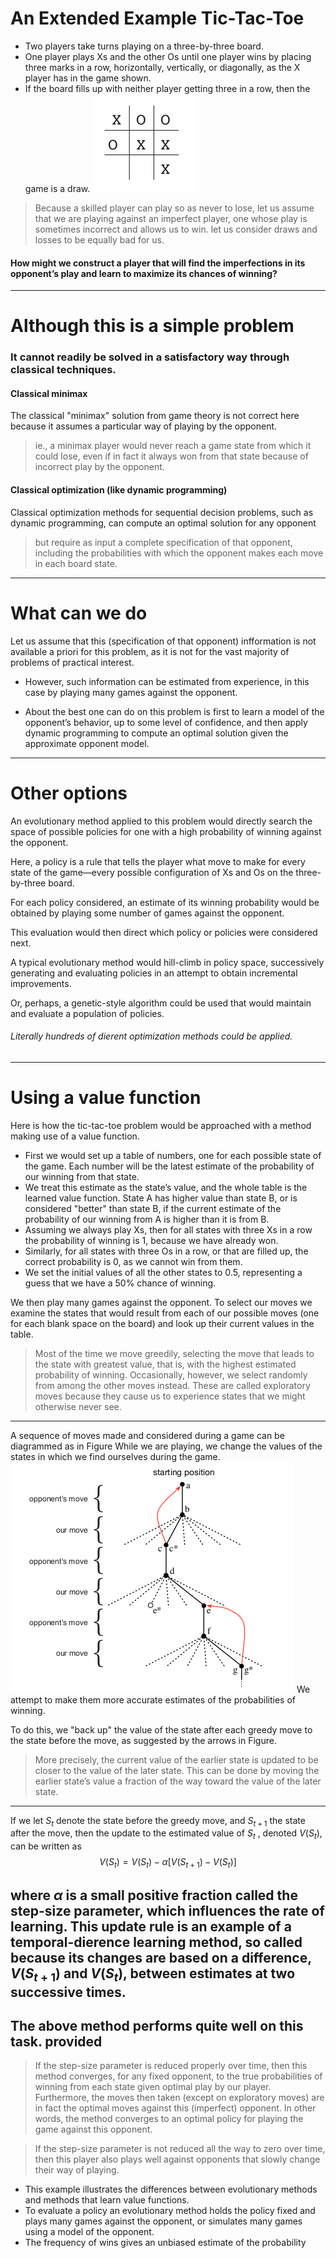 # An Extended Example Tic-Tac-Toe  

- Two players take turns playing on a three-by-three board. 
- One player plays Xs and the other Os until one player wins by placing three marks in a row, horizontally, vertically, or diagonally, as the X player has in the game shown.
- If the board fills up with neither player getting three in a row, then the game is a draw.
![](./L04tictactoe.png)

> Because a skilled player can play so as never to lose, let us assume that we are playing against an imperfect player, one whose play is sometimes incorrect and allows us to win. let us consider draws and losses to be equally bad for us.

#### How might we construct a player that will find the imperfections in its opponent’s play and learn to maximize its chances of winning?

---

# Although this is a simple problem
### It cannot readily be solved in a satisfactory way through classical techniques.

#### Classical minimax
The classical "minimax" solution from game theory is not correct here because it assumes a particular way of playing by the opponent. 
> ie., a minimax player would never reach a game state from which it could lose, even if in fact it always won from that state because of incorrect play by the opponent.

#### Classical optimization (like dynamic programming)
Classical optimization methods for sequential decision problems, such as dynamic programming, can compute an optimal solution for any opponent
> but require as input a complete specification of that opponent, including the probabilities with which the opponent makes each move in each board state.

---
# What can we do

Let us assume that this (specification of that opponent) infformation is not available a priori for this problem, as it is not for the vast majority of problems of practical interest.

- However, such information can be estimated from experience, in this case by playing many games against the opponent. 

- About the best one can do on this problem is first to learn a model of the opponent’s behavior, up to some level of confidence, and then apply dynamic programming to compute an optimal solution given the approximate opponent model.


---
# Other options
An evolutionary method applied to this problem would directly search the space of possible policies for one with a high probability of winning against the opponent. 

Here, a policy is a rule that tells the player what move to make for every state of the game—every possible configuration of Xs and Os on the three-by-three board. 

For each policy considered, an estimate of its winning probability would be obtained by playing some number of games against the opponent. 

This evaluation would then direct which policy or policies were considered next. 

A typical evolutionary method would hill-climb in policy space, successively generating and evaluating policies in an attempt to obtain incremental improvements.

Or, perhaps, a genetic-style algorithm could be used that would maintain and evaluate a population of policies. 
###### Literally hundreds of dierent optimization methods could be applied. 
---
# Using a value function
Here is how the tic-tac-toe problem would be approached with a method making use of a value function. 
- First we would set up a table of numbers, one for each possible state of the game. Each number will be the latest estimate of the probability of our winning from that state. 
- We treat this estimate as the state’s value, and the whole table is the learned value function. State A has higher value than state B, or is considered "better" than state B, if the current estimate of the probability of our winning from A is higher than it is from B. 
- Assuming we always play Xs, then for all states with three Xs in a row the probability of winning is 1, because we have already won. 
- Similarly, for all states with three Os in a row, or that are filled up, the correct probability is 0, as we cannot win from them. 
- We set the initial values of all the other states to 0.5, representing a guess that we have a 50% chance of winning. 

We then play many games against the opponent. To select our moves we examine the states that would result from each of our possible moves (one for each blank space on the board) and look up their current values in the table. 

> Most of the time we move greedily, selecting the move that leads to the state with greatest value, that is, with the highest estimated probability of winning. Occasionally, however, we select randomly from among the other moves instead. These are called exploratory moves because they cause us to experience states that we might otherwise never see. 
---

A sequence of moves made and considered during a game can be diagrammed as in Figure While we are playing, we change the values of the states in which we find ourselves during the game. 
![](./L04Sequence.png)
We attempt to make them more accurate estimates of the probabilities of winning. 

To do this, we "back up" the value of the state after each greedy move to the state before the move, as suggested by the arrows in Figure. 
> More precisely, the current value of the earlier state is updated to be closer to the value of the later state. This can be done by moving the earlier state’s value a fraction of the way toward the value of the later state. 
---
If we let $S_t$ denote the state before the greedy move, and $S_{t+1}$ the state after the move, then the update to the estimated value of $S_t$ , denoted $V(S_t)$, can be written as 
$$V(S_t)=V(S_t)-\alpha[V(S_{t+1})-V(S_t)]$$

where $\alpha$ is a small positive fraction called the step-size parameter, which influences the rate of learning. This update rule is an example of a temporal-dierence learning method, so called because its changes are based on a difference, $V(S_{t+1})$ and $V(S_t)$, between estimates at two successive times. 
---
## The above method performs quite well on this task. provided
> If the step-size parameter is reduced properly over time, then this method converges, for any fixed opponent, to the true probabilities of winning from each state given optimal play by our player. Furthermore, the moves then taken (except on exploratory moves) are in fact the optimal moves against this (imperfect) opponent. In other words, the method converges to an optimal policy for playing the game against this opponent. 

> If the step-size parameter is not reduced all the way to zero over time, then this player also plays well against opponents that slowly change their way of playing. 
- This example illustrates the differences between evolutionary methods and methods that learn value functions. 
- To evaluate a policy an evolutionary method holds the policy fixed and plays many games against the opponent, or simulates many games using a model of the opponent. 
- The frequency of wins gives an unbiased estimate of the probability